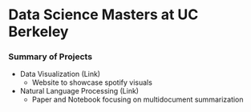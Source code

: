 # Data Science Masters at UC Berkeley

### Summary of Projects

- Data Visualization (Link)
  - Website to showcase spotify visuals 
- Natural Language Processing (Link)
  - Paper and Notebook focusing on multidocument summarization
